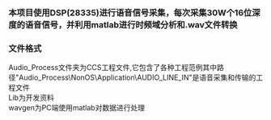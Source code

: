 ### 本项目使用DSP(28335)进行语音信号采集，每次采集30W个16位深度的语音信号，并利用matlab进行时频域分析和.wav文件转换

### 文件格式

Audio_Process文件夹为CCS工程文件,它包含了各种工程范例其中路径"Audio_Process\NonOS\Application\AUDIO_LINE_IN"是语音采集和传输的工程文件  
Lib为开发资料  
wavgen为PC端使用matlab对数据进行处理  
